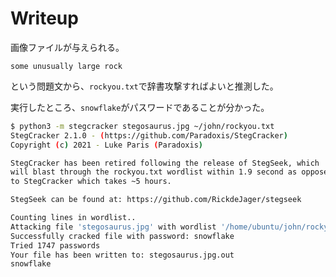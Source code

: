# Writeup

画像ファイルが与えられる。

```
some unusually large rock
```

という問題文から、`rockyou.txt`で辞書攻撃すればよいと推測した。

実行したところ、`snowflake`がパスワードであることが分かった。

```bash
$ python3 -m stegcracker stegosaurus.jpg ~/john/rockyou.txt
StegCracker 2.1.0 - (https://github.com/Paradoxis/StegCracker)
Copyright (c) 2021 - Luke Paris (Paradoxis)

StegCracker has been retired following the release of StegSeek, which
will blast through the rockyou.txt wordlist within 1.9 second as opposed
to StegCracker which takes ~5 hours.

StegSeek can be found at: https://github.com/RickdeJager/stegseek

Counting lines in wordlist..
Attacking file 'stegosaurus.jpg' with wordlist '/home/ubuntu/john/rockyou.txt'..
Successfully cracked file with password: snowflake
Tried 1747 passwords
Your file has been written to: stegosaurus.jpg.out
snowflake
```

<!-- flag{ungulatus_better_than_stenops} -->
